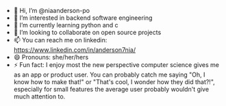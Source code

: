 - 👋 Hi, I’m @niaanderson-po
- 👀 I’m interested in backend software engineering
- 🌱 I’m currently learning python and c
- 💞️ I’m looking to collaborate on open source projects 
- 📫 You can reach me on linkedin: https://www.linkedin.com/in/anderson7nia/
- 😄 Pronouns: she/her/hers
- ⚡ Fun fact: I enjoy most the new perspective computer science gives me as an app or product user. You can probably catch me saying "Oh, I know how to make that!" or "That's cool, I wonder how they did that?!", especially for small features the average user probably wouldn't give much attention to. 

<!---
niaanderson-po/niaanderson-po is a ✨ special ✨ repository because its `README.md` (this file) appears on your GitHub profile.
You can click the Preview link to take a look at your changes.
--->
